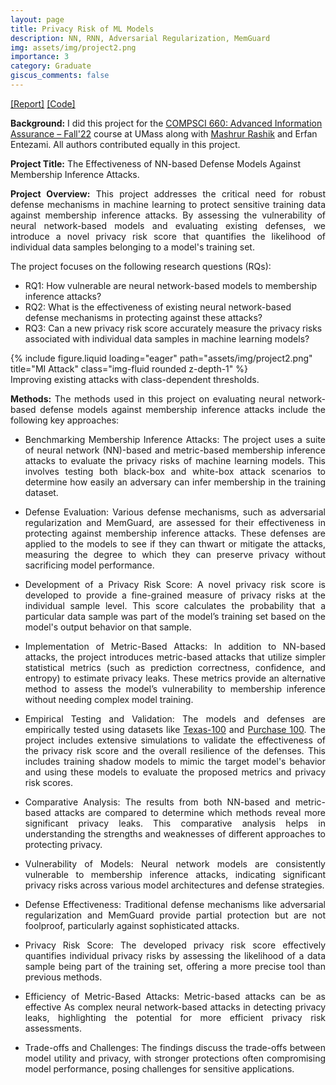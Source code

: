 ```yaml
---
layout: page
title: Privacy Risk of ML Models
description: NN, RNN, Adversarial Regularization, MemGuard
img: assets/img/project2.png
importance: 3
category: Graduate
giscus_comments: false
---
```

<a href="https://amit010.github.io/assets/pdf/privacy_risk_ML_Models.pdf">[Report]</a> <a href='https://github.com/amit-sarker/MIA-Evaluation'>[Code]</a>

<strong>Background:</strong> I did this project for the <a href="https://people.cs.umass.edu/~amir/courses/CS660-FALL22/">COMPSCI 660: Advanced Information Assurance – Fall'22</a> course at UMass along with <a href="https://mashrur29.github.io/">Mashrur Rashik</a> and Erfan Entezami. All authors contributed equally in this project.

<strong>Project Title:</strong> The Effectiveness of NN-based Defense Models Against Membership Inference Attacks.

<p style="text-align:justify">
<strong>Project Overview:</strong> This project addresses the critical need for robust defense mechanisms in machine learning to protect sensitive training data against membership inference attacks. By assessing the vulnerability of neural network-based models and evaluating existing defenses, we introduce a novel privacy risk score that quantifies the likelihood of individual data samples belonging to a model's training set.
</p>
The project focuses on the following research questions (RQs):
<ul>
    <li> RQ1: How vulnerable are neural network-based models to membership inference attacks? </li>
    <li> RQ2: What is the effectiveness of existing neural network-based defense mechanisms in protecting against these attacks? </li>
    <li> RQ3: Can a new privacy risk score accurately measure the privacy risks associated with individual data samples in machine learning models? </li>
</ul>

<div class="row">
    <div class="col-sm mt-3 mt-md-0">
        {% include figure.liquid loading="eager" path="assets/img/project2.png" title="MI Attack" class="img-fluid rounded z-depth-1" %}
    </div>
</div>
<div class="caption">
    Improving existing attacks with class-dependent thresholds.
</div>

<p style="text-align:justify"><strong>Methods:</strong> The methods used in this project on evaluating neural network-based defense models against membership inference attacks include the following key approaches:</p>
<ul>
    <li> <p style="text-align:justify">Benchmarking Membership Inference Attacks: The project uses a suite of neural network (NN)-based and metric-based membership inference attacks to evaluate the privacy risks of machine learning models. This involves testing both black-box and white-box attack scenarios to determine how easily an adversary can infer membership in the training dataset.</p> </li>
    <li> <p style="text-align:justify">Defense Evaluation: Various defense mechanisms, such as adversarial regularization and MemGuard, are assessed for their effectiveness in protecting against membership inference attacks. These defenses are applied to the models to see if they can thwart or mitigate the attacks, measuring the degree to which they can preserve privacy without sacrificing model performance.</p> </li>
    <li> <p style="text-align:justify">Development of a Privacy Risk Score: A novel privacy risk score is developed to provide a fine-grained measure of privacy risks at the individual sample level. This score calculates the probability that a particular data sample was part of the model’s training set based on the model's output behavior on that sample.</p> </li>
    <li> <p style="text-align:justify">Implementation of Metric-Based Attacks: In addition to NN-based attacks, the project introduces metric-based attacks that utilize simpler statistical metrics (such as prediction correctness, confidence, and entropy) to estimate privacy leaks. These metrics provide an alternative method to assess the model’s vulnerability to membership inference without needing complex model training.</p> </li>
    <li> <p style="text-align:justify">Empirical Testing and Validation: The models and defenses are empirically tested using datasets like <a href="https://www.comp.nus.edu.sg/~reza/files/dataset_texas.tgz">Texas-100</a> and <a href="https://www.comp.nus.edu.sg/~reza/files/dataset_purchase.tgz">Purchase 100</a>. The project includes extensive simulations to validate the effectiveness of the privacy risk score and the overall resilience of the defenses. This includes training shadow models to mimic the target model's behavior and using these models to evaluate the proposed metrics and privacy risk scores.</p> </li>
    <li> <p style="text-align:justify">Comparative Analysis: The results from both NN-based and metric-based attacks are compared to determine which methods reveal more significant privacy leaks. This comparative analysis helps in understanding the strengths and weaknesses of different approaches to protecting privacy.</p> </li>
</ul>


<ul>
    <li> <p style="text-align:justify">Vulnerability of Models: Neural network models are consistently vulnerable to membership inference attacks, indicating significant privacy risks across various model architectures and defense strategies.</p> </li>
    <li> <p style="text-align:justify">Defense Effectiveness: Traditional defense mechanisms like adversarial regularization and MemGuard provide partial protection but are not foolproof, particularly against sophisticated attacks.</p> </li>
    <li> <p style="text-align:justify">Privacy Risk Score: The developed privacy risk score effectively quantifies individual privacy risks by assessing the likelihood of a data sample being part of the training set, offering a more precise tool than previous methods.</p> </li>
    <li> <p style="text-align:justify">Efficiency of Metric-Based Attacks: Metric-based attacks can be as effective As complex neural network-based attacks in detecting privacy leaks, highlighting the potential for more efficient privacy risk assessments.</p> </li>
    <li> <p style="text-align:justify">Trade-offs and Challenges: The findings discuss the trade-offs between model utility and privacy, with stronger protections often compromising model performance, posing challenges for sensitive applications.</p> </li>
</ul>

